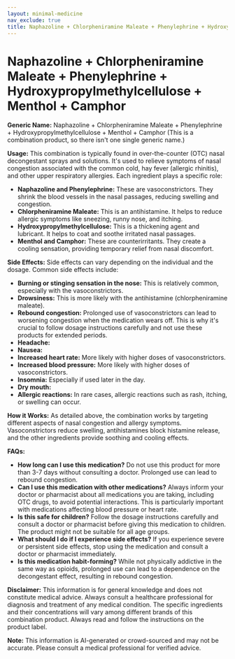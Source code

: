 ```yaml
---
layout: minimal-medicine
nav_exclude: true
title: Naphazoline + Chlorpheniramine Maleate + Phenylephrine + Hydroxypropylmethylcellulose + Menthol + Camphor
---
```


# Naphazoline + Chlorpheniramine Maleate + Phenylephrine + Hydroxypropylmethylcellulose + Menthol + Camphor

**Generic Name:**  Naphazoline + Chlorpheniramine Maleate + Phenylephrine + Hydroxypropylmethylcellulose + Menthol + Camphor (This is a combination product, so there isn't one single generic name.)

**Usage:** This combination is typically found in over-the-counter (OTC) nasal decongestant sprays and solutions.  It's used to relieve symptoms of nasal congestion associated with the common cold, hay fever (allergic rhinitis), and other upper respiratory allergies.  Each ingredient plays a specific role:

* **Naphazoline and Phenylephrine:** These are vasoconstrictors. They shrink the blood vessels in the nasal passages, reducing swelling and congestion.
* **Chlorpheniramine Maleate:** This is an antihistamine. It helps to reduce allergic symptoms like sneezing, runny nose, and itching.
* **Hydroxypropylmethylcellulose:** This is a thickening agent and lubricant. It helps to coat and soothe irritated nasal passages.
* **Menthol and Camphor:** These are counterirritants. They create a cooling sensation, providing temporary relief from nasal discomfort.


**Side Effects:**  Side effects can vary depending on the individual and the dosage.  Common side effects include:

* **Burning or stinging sensation in the nose:** This is relatively common, especially with the vasoconstrictors.
* **Drowsiness:** This is more likely with the antihistamine (chlorpheniramine maleate).
* **Rebound congestion:**  Prolonged use of vasoconstrictors can lead to worsening congestion when the medication wears off. This is why it's crucial to follow dosage instructions carefully and not use these products for extended periods.
* **Headache:**
* **Nausea:**
* **Increased heart rate:** More likely with higher doses of vasoconstrictors.
* **Increased blood pressure:** More likely with higher doses of vasoconstrictors.
* **Insomnia:** Especially if used later in the day.
* **Dry mouth:**
* **Allergic reactions:** In rare cases, allergic reactions such as rash, itching, or swelling can occur.


**How it Works:** As detailed above, the combination works by targeting different aspects of nasal congestion and allergy symptoms.  Vasoconstrictors reduce swelling, antihistamines block histamine release, and the other ingredients provide soothing and cooling effects.


**FAQs:**

* **How long can I use this medication?**  Do not use this product for more than 3-7 days without consulting a doctor. Prolonged use can lead to rebound congestion.
* **Can I use this medication with other medications?**  Always inform your doctor or pharmacist about all medications you are taking, including OTC drugs, to avoid potential interactions.  This is particularly important with medications affecting blood pressure or heart rate.
* **Is this safe for children?**  Follow the dosage instructions carefully and consult a doctor or pharmacist before giving this medication to children.  The product might not be suitable for all age groups.
* **What should I do if I experience side effects?** If you experience severe or persistent side effects, stop using the medication and consult a doctor or pharmacist immediately.
* **Is this medication habit-forming?** While not physically addictive in the same way as opioids, prolonged use can lead to a dependence on the decongestant effect, resulting in rebound congestion.


**Disclaimer:** This information is for general knowledge and does not constitute medical advice.  Always consult a healthcare professional for diagnosis and treatment of any medical condition.  The specific ingredients and their concentrations will vary among different brands of this combination product.  Always read and follow the instructions on the product label.


**Note:** This information is AI-generated or crowd-sourced and may not be accurate. Please consult a medical professional for verified advice.